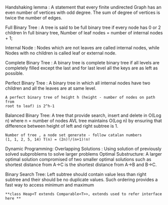Handshaking lemma :
    A statement that every finite undirected Graph has an even number of vertices
    with odd degree. The sum of degree of vertices is twice the number of edges.

Full Binary Tree :
    A tree is said to be full binary tree if every node has 0 or 2 children
    In full binary tree, Number of leaf nodes = number of internal nodes + 1;

Internal Node :
    Nodes which are not leaves are called internal nodes, while Nodes
    with no children is called leaf or external node.

Complete Binary Tree :
    A binary tree is complete binary tree if all levels are
    completely filled except the last and for last level all the keys are as left
    as possible.

Perfect Binary Tree :
    A binary tree in which all internal nodes have two children  and all the leaves
    are at same level.

    A perfect binary tree of height h (height - number of nodes on path from
    root to leaf) is 2^h-1

Balanced Binary Tree:
    A tree that provide search, insert and delete in O(Log n) where n = number of nodes
    AVL tree maintains O(Log n) by ensuring that difference between height of left and
    right subtree is 1.

    Number of tree , a node set generate - follow catalan numbers
    (1, 1, 2, 5, 14) T(n) = (2n)!/(n+1)!n!

Dynamic Programming:
    Overlapping Solutions : Using solution of previously solved subproblems to
    solve larger problems
    Optimal Substructure: A larger optimal solution compromised of two smaller
    optimal solutions such as shortest distance from A->C is the shortest distance
    from A->B and B->C.

Binary Search Tree:
    Left subtree should contain value less than right subtree and their should
    be no duplicate values.
    Such ordering provides a fast way to access minimum and maximum

    **class Heap<T extends Comparable<T>>, extends used to refer interface here **
